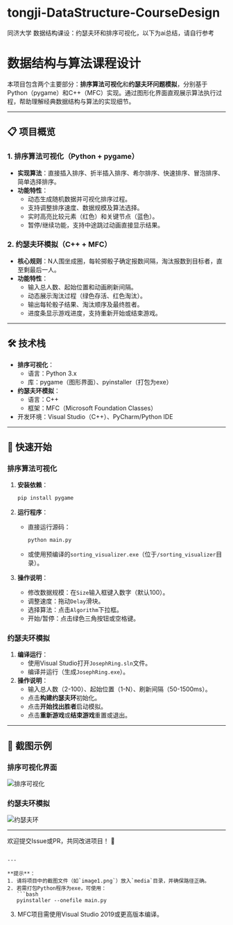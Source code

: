# tongji-DataStructure-CourseDesign
同济大学 数据结构课设：约瑟夫环和排序可视化，以下为ai总结，请自行参考
# 数据结构与算法课程设计

本项目包含两个主要部分：**排序算法可视化**和**约瑟夫环问题模拟**，分别基于Python（pygame）和C++（MFC）实现。通过图形化界面直观展示算法执行过程，帮助理解经典数据结构与算法的实现细节。

---

## 📋 项目概览

### 1. 排序算法可视化（Python + pygame）
- **实现算法**：直接插入排序、折半插入排序、希尔排序、快速排序、冒泡排序、简单选择排序。
- **功能特性**：
  - 动态生成随机数据并可视化排序过程。
  - 支持调整排序速度、数据规模及算法选择。
  - 实时高亮比较元素（红色）和关键节点（蓝色）。
  - 暂停/继续功能，支持中途跳过动画直接显示结果。

### 2. 约瑟夫环模拟（C++ + MFC）
- **核心规则**：N人围坐成圈，每轮掷骰子确定报数间隔，淘汰报数到目标者，直至剩最后一人。
- **功能特性**：
  - 输入总人数、起始位置和动画刷新间隔。
  - 动态展示淘汰过程（绿色存活、红色淘汰）。
  - 输出每轮骰子结果、淘汰顺序及最终胜者。
  - 进度条显示游戏进度，支持重新开始或结束游戏。

---

## 🛠️ 技术栈
- **排序可视化**：
  - 语言：Python 3.x
  - 库：pygame（图形界面）、pyinstaller（打包为exe）
- **约瑟夫环模拟**：
  - 语言：C++
  - 框架：MFC（Microsoft Foundation Classes）
- 开发环境：Visual Studio（C++）、PyCharm/Python IDE

---

## 🚀 快速开始

### 排序算法可视化
1. **安装依赖**：
   ```bash
   pip install pygame
   ```
2. **运行程序**：
   - 直接运行源码：
     ```bash
     python main.py
     ```
   - 或使用预编译的`sorting_visualizer.exe`（位于`/sorting_visualizer`目录）。

3. **操作说明**：
   - 修改数据规模：在`Size`输入框键入数字（默认100）。
   - 调整速度：拖动`Delay`滑块。
   - 选择算法：点击`Algorithm`下拉框。
   - 开始/暂停：点击绿色三角按钮或空格键。

### 约瑟夫环模拟
1. **编译运行**：
   - 使用Visual Studio打开`JosephRing.sln`文件。
   - 编译并运行（生成`JosephRing.exe`）。
2. **操作说明**：
   - 输入总人数（2-100）、起始位置（1-N）、刷新间隔（50-1500ms）。
   - 点击**构建约瑟夫环**初始化。
   - 点击**开始找出胜者**启动模拟。
   - 点击**重新游戏**或**结束游戏**重置或退出。



---

## 📸 截图示例

### 排序可视化界面
![排序可视化](media/image1.png)

### 约瑟夫环模拟
![约瑟夫环](media/image7.png)

---

欢迎提交Issue或PR，共同改进项目！ 🚀
``` 

---

**提示**：  
1. 请将项目中的截图文件（如`image1.png`）放入`media`目录，并确保路径正确。  
2. 若需打包Python程序为exe，可使用：  
   ```bash
   pyinstaller --onefile main.py
   ```  
3. MFC项目需使用Visual Studio 2019或更高版本编译。
